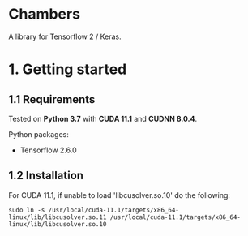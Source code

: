 # Chambers
A library for Tensorflow 2 / Keras.

# 1. Getting started

## 1.1 Requirements
Tested on **Python 3.7** with **CUDA 11.1** and **CUDNN 8.0.4**.

Python packages:
* Tensorflow 2.6.0

## 1.2 Installation

For CUDA 11.1, if unable to load 'libcusolver.so.10' do the following:
```
sudo ln -s /usr/local/cuda-11.1/targets/x86_64-linux/lib/libcusolver.so.11 /usr/local/cuda-11.1/targets/x86_64-linux/lib/libcusolver.so.10
```
